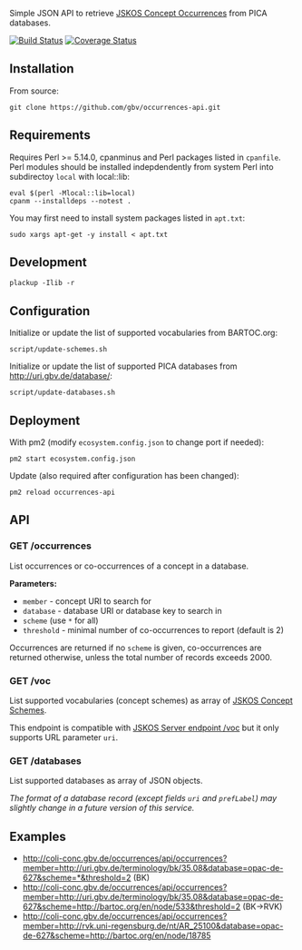 Simple JSON API to retrieve [JSKOS Concept Occurrences](http://gbv.github.io/jskos/jskos.html#concept-occurrences) from PICA databases.

[![Build Status](https://travis-ci.org/gbv/occurrences-api.svg)](https://travis-ci.org/gbv/occurrences-api)
[![Coverage Status](https://coveralls.io/repos/gbv/occurrences-api/badge.svg)](https://coveralls.io/r/gbv/occurrences-api)

## Installation

From source:

    git clone https://github.com/gbv/occurrences-api.git

## Requirements

Requires Perl >= 5.14.0, cpanminus and Perl packages listed in `cpanfile`. Perl
modules should be installed indepdendently from system Perl into subdirectoy
`local` with local::lib:

    eval $(perl -Mlocal::lib=local)
    cpanm --installdeps --notest .

You may first need to install system packages listed in `apt.txt`:

    sudo xargs apt-get -y install < apt.txt

## Development

    plackup -Ilib -r 

## Configuration

Initialize or update the list of supported vocabularies from BARTOC.org:

    script/update-schemes.sh

Initialize or update the list of supported PICA databases from <http://uri.gbv.de/database/>:

    script/update-databases.sh

## Deployment

With pm2 (modify `ecosystem.config.json` to change port if needed):

    pm2 start ecosystem.config.json

Update (also required after configuration has been changed):

    pm2 reload occurrences-api

## API

### GET /occurrences

List occurrences or co-occurrences of a concept in a database.

**Parameters:**

* `member` - concept URI to search for
* `database` - database URI or database key to search in
* `scheme` (use `*` for all)
* `threshold` - minimal number of co-occurrences to report (default is 2)

Occurrences are returned if no `scheme` is given, co-occurrences are returned otherwise, unless the total number of records exceeds 2000.

### GET /voc

List supported vocabularies (concept schemes) as array of [JSKOS Concept Schemes](https://gbv.github.io/jskos/jskos.html#concept-schemes).

This endpoint is compatible with [JSKOS Server endpoint /voc](https://github.com/gbv/jskos-server#get-voc) but it only supports URL parameter `uri`.

### GET /databases 

List supported databases as array of JSON objects.

*The format of a database record (except fields `uri` and `prefLabel`) may slightly change in a future version of this service.*

## Examples

* <http://coli-conc.gbv.de/occurrences/api/occurrences?member=http://uri.gbv.de/terminology/bk/35.08&database=opac-de-627&scheme=*&threshold=2> (BK)
* <http://coli-conc.gbv.de/occurrences/api/occurrences?member=http://uri.gbv.de/terminology/bk/35.08&database=opac-de-627&scheme=http://bartoc.org/en/node/533&threshold=2> (BK->RVK)
* <http://coli-conc.gbv.de/occurrences/api/occurrences?member=http://rvk.uni-regensburg.de/nt/AR_25100&database=opac-de-627&scheme=http://bartoc.org/en/node/18785>

